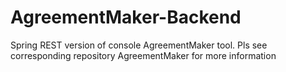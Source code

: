 # AgreementMaker-Backend
Spring REST version of console AgreementMaker tool. Pls see corresponding repository AgreementMaker for more information
